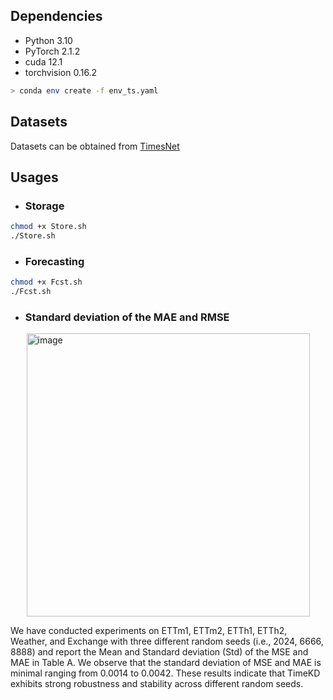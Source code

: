 ## Dependencies

* Python 3.10
* PyTorch 2.1.2
* cuda 12.1
* torchvision 0.16.2

```bash
> conda env create -f env_ts.yaml
```

## Datasets
Datasets can be obtained from [TimesNet](https://drive.google.com/drive/folders/13Cg1KYOlzM5C7K8gK8NfC-F3EYxkM3D2)

## Usages
* ### Storage 

```bash
chmod +x Store.sh
./Store.sh
```

* ### Forecasting
   
```bash
chmod +x Fcst.sh
./Fcst.sh
```

* ### Standard deviation of the MAE and RMSE
<img width="453" alt="image" src="https://github.com/user-attachments/assets/dd1110ab-3996-4a47-a727-7f33dbac2fd1"
     style="display: block; margin: auto;" />

We have conducted experiments on ETTm1, ETTm2, ETTh1, ETTh2, Weather, and Exchange with three different random seeds (i.e., 2024, 6666, 8888) and report the Mean and Standard deviation (Std) of the MSE and MAE in Table A.
We observe that the standard deviation of MSE and MAE is minimal ranging from 0.0014 to 0.0042. These results indicate that TimeKD exhibits strong robustness and stability across different random seeds.
